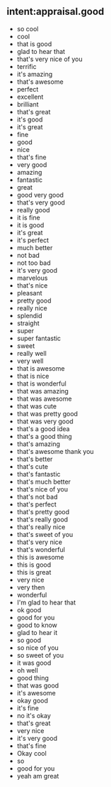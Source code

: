 ## intent:appraisal.good
- so cool
- cool
- that is good
- glad to hear that
- that's very nice of you
- terrific
- it's amazing
- that's awesome
- perfect
- excellent
- brilliant
- that's great
- it's good
- it's great
- fine
- good
- nice
- that's fine
- very good
- amazing
- fantastic
- great
- good very good
- that's very good
- really good
- it is fine
- it is good
- it's great
- it's perfect
- much better
- not bad
- not too bad
- it's very good
- marvelous
- that's nice
- pleasant
- pretty good
- really nice
- splendid
- straight
- super
- super fantastic
- sweet
- really well
- very well
- that is awesome
- that is nice
- that is wonderful
- that was amazing
- that was awesome
- that was cute
- that was pretty good
- that was very good
- that's a good idea
- that's a good thing
- that's amazing
- that's awesome thank you
- that's better
- that's cute
- that's fantastic
- that's much better
- that's nice of you
- that's not bad
- that's perfect
- that's pretty good
- that's really good
- that's really nice
- that's sweet of you
- that's very nice
- that's wonderful
- this is awesome
- this is good
- this is great
- very nice
- very then
- wonderful
- I'm glad to hear that
- ok good
- good for you
- good to know
- glad to hear it
- so good
- so nice of you
- so sweet of you
- it was good
- oh well
- good thing
- that was good
- it's awesome
- okay good
- it's fine
- no it's okay
- that's great
- very nice
- it's very good
- that's fine
- Okay cool
- so
- good for you
- yeah am great